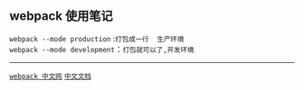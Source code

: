 webpack 使用笔记
----

`webpack --mode production` :`打包成一行  生产环境`<br/>
`webpack --mode development`：`打包就可以了,开发环境`


----
[`webpack 中文网`](https://www.webpackjs.com/) 
[`中文文档`](https://www.webpackjs.com/concepts/)

